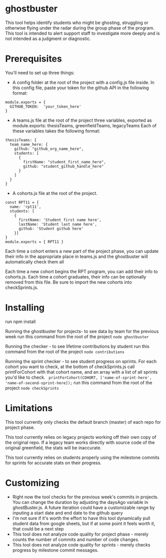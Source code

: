 # ghostbuster

This tool helps identify students who might be ghosting, struggling or otherwise flying under the radar during the group phase of the program. This tool is intended to alert support staff to investigate more deeply and is not intended as a judgment or diagnostic.

# Prerequisites
You'll need to set up three things:

* A config folder at the root of the project with a config.js file inside. In this config file, paste your token for the github API in the following format:
```
module.exports = {
  GITHUB_TOKEN:  'your_token_here'
}
```
* A teams.js file at the root of the project
three variables, exported as module.exports: thesisTeams, greenfieldTeams, legacyTeams
Each of these variables takes the following format:
```
thesisTeams: {
  team_name_here: {
    github: "github_org_name_here",
    students: [
      {
        firstName: "student_first_name_here",
        github: "student_github_handle_here"
      }
    ]
  }
}
```
* A cohorts.js file at the root of the project.
```
const RPT11 = {
  name: 'rpt11',
  students: [
    {
      firstName: 'Student first name here',
      lastName: 'Student last name here',
      github: 'Student github here'
    }]
}
module.exports = { RPT11 }
```
Each time a cohort enters a new part of the project phase, you can update their info in the appropriate place in teams.js and the ghostbuster will automatically check them all

Each time a new cohort begins the RPT program, you can add their info to cohorts.js.  Each time a cohort graduates, their info can be optionally removed from this file.  Be sure to import the new cohorts into checkSprints.js.
# Installing
run npm install

Running the ghostbuster for projects- to see data by team for the previous week
run this command from the root of the project ```node ghostbuster```

Running the checker - to see lifetime contributions by student
run this command from the root of the project ```node contributions```

Running the sprint checker - to see student progress on sprints. For each cohort you want to check, at the bottom of checkSprints.js call printForCohort with that cohort name, and an array with a list of all sprints you'd like to check.
``` printForCohort(COHORT, ['name-of-sprint-here', 'name-of-second-sprint-here]);```
run this command from the root of the project ```node checkSprints```

# Limitations
This tool currently only checks the default branch (master) of each repo for project phase.

This tool currently relies on legacy projects working off their own copy of the original repo.  If a legacy team works directly with source code of the original greenfield, the stats will be inaccurate.

This tool currently relies on students properly using the milestone commits for sprints for accurate stats on their progress.

# Customizing
* Right now the tool checks for the previous week's commits in projects. You can change the duration by adjusting the daysAgo variable in ghostBuster.js. A future iteration could have a customizable range by inputing a start date and end date to the github query
* I'm not sure if it's worth the effort to have this tool dynamically pull student data from google sheets, but if at some point it feels worth it, that could be a next step
* This tool does not analyze code quality for project phase - merely counts the number of commits and number of code changes.
* This tool does not analyze code quality for sprints - merely checks progress by milestone commit messages.
